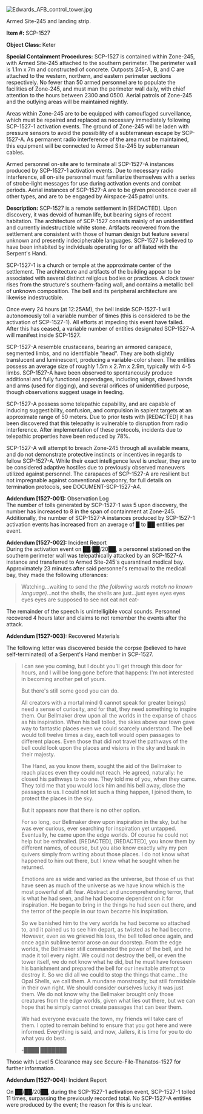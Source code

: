 ![Edwards_AFB_control_tower.jpg](http://scp-wiki.wdfiles.com/local--files/scp-1527/Edwards_AFB_control_tower.jpg)

Armed Site-245 and landing strip.

**Item #:** SCP-1527

**Object Class:** Keter

**Special Containment Procedures:** SCP-1527 is contained within Zone-245, with Armed Site-245 attached to the southern perimeter. The perimeter wall is 1.1m x 7m and constructed of concrete. Outposts 245-A, B, and C are attached to the western, northern, and eastern perimeter sections respectively. No fewer than 50 armed personnel are to populate the facilities of Zone-245, and must man the perimeter wall daily, with chief attention to the hours between 2300 and 0500. Aerial patrols of Zone-245 and the outlying areas will be maintained nightly.

Areas within Zone-245 are to be equipped with camouflaged surveillance, which must be repaired and replaced as necessary immediately following SCP-1527-1 activation events. The ground of Zone-245 will be laden with pressure sensors to avoid the possibility of a subterranean escape by SCP-1527-A. As permanent radio interference of the area must be maintained, this equipment will be connected to Armed Site-245 by subterranean cables.

Armed personnel on-site are to terminate all SCP-1527-A instances produced by SCP-1527-1 activation events. Due to necessary radio interference, all on-site personnel must familiarize themselves with a series of strobe-light messages for use during activation events and combat periods. Aerial instances of SCP-1527-A are to be given precedence over all other types, and are to be engaged by Airspace-245 patrol units.

**Description:** SCP-1527 is a remote settlement in \[REDACTED\]. Upon discovery, it was devoid of human life, but bearing signs of recent habitation. The architecture of SCP-1527 consists mainly of an unidentified and currently indestructible white stone. Artifacts recovered from the settlement are consistent with those of human design but feature several unknown and presently indecipherable languages. SCP-1527 is believed to have been inhabited by individuals operating for or affiliated with the Serpent's Hand.

SCP-1527-1 is a church or temple at the approximate center of the settlement. The architecture and artifacts of the building appear to be associated with several distinct religious bodies or practices. A clock tower rises from the structure's southern-facing wall, and contains a metallic bell of unknown composition. The bell and its peripheral architecture are likewise indestructible.

Once every 24 hours (at 12:25AM), the bell inside SCP-1527-1 will autonomously toll a variable number of times (this is considered to be the activation of SCP-1527-1). All efforts at impeding this event have failed. After this has ceased, a variable number of entities designated SCP-1527-A will manifest inside SCP-1527.

SCP-1527-A resemble crustaceans, bearing an armored carapace, segmented limbs, and no identifiable "head". They are both slightly translucent and luminescent, producing a variable-color sheen. The entities possess an average size of roughly 1.5m x 2.7m x 2.9m, typically with 4-5 limbs. SCP-1527-A have been observed to spontaneously produce additional and fully functional appendages, including wings, clawed hands and arms (used for digging), and several orifices of unidentified purpose, though observations suggest usage in feeding.

SCP-1527-A possess some telepathic capability, and are capable of inducing suggestibility, confusion, and compulsion in sapient targets at an approximate range of 50 meters. Due to prior tests with \[REDACTED\] it has been discovered that this telepathy is vulnerable to disruption from radio interference. After implementation of these protocols, incidents due to telepathic properties have been reduced by 78%.

SCP-1527-A will attempt to breach Zone-245 through all available means, and do not demonstrate protective instincts or incentives in regards to fellow SCP-1527-A. While their exact intelligence level is unclear, they are to be considered adaptive hostiles due to previously observed maneuvers utilized against personnel. The carapaces of SCP-1527-A are resilient but not impregnable against conventional weaponry, for full details on termination protocols, see DOCUMENT-SCP-1527-A4.

**Addendum \[1527-001\]:** Observation Log  
The number of tolls generated by SCP-1527-1 was 5 upon discovery, the number has increased to 8 in the span of containment at Zone-245. Additionally, the number of SCP-1527-A instances produced by SCP-1527-1 activation events has increased from an average of █ to ██ entities per event.

**Addendum \[1527-002\]:** Incident Report  
During the activation event on ██/██/20██, a personnel stationed on the southern perimeter wall was telepathically attacked by an SCP-1527-A instance and transferred to Armed Site-245's quarantined medical bay. Approximately 23 minutes after said personnel's removal to the medical bay, they made the following utterances:

> Watching…waiting to send the _(the following words match no known language)_…not the shells, the shells are just…just eyes eyes eyes eyes eyes are supposed to see not eat not eat-

The remainder of the speech is unintelligible vocal sounds. Personnel recovered 4 hours later and claims to not remember the events after the attack.

**Addendum \[1527-003\]:** Recovered Materials

The following letter was discovered beside the corpse (believed to have self-terminated) of a Serpent's Hand member in SCP-1527.

> I can see you coming, but I doubt you'll get through this door for hours, and I will be long gone before that happens: I'm not interested in becoming another pet of yours.
> 
> But there's still some good you can do.
> 
> All creators with a mortal mind (I cannot speak for greater beings) need a sense of curiosity, and for that, they need something to inspire them. Our Bellmaker drew upon all the worlds in the expanse of chaos as his inspiration. When his bell tolled, the skies above our town gave way to fantastic places even we could scarcely understand. The bell would toll twelve times a day, each toll would open passages to different places. Even those that did not travel the pathways of the bell could look upon the places and visions in the sky and bask in their majesty.
> 
> The Hand, as you know them, sought the aid of the Bellmaker to reach places even they could not reach. He agreed, naturally: he closed his pathways to no one. They told me of you, when they came. They told me that you would lock him and his bell away, close the passages to us. I could not let such a thing happen, I joined them, to protect the places in the sky.
> 
> But it appears now that there is no other option.
> 
> For so long, our Bellmaker drew upon inspiration in the sky, but he was ever curious, ever searching for inspiration yet untapped. Eventually, he came upon the edge worlds. Of course he could not help but be enthralled. \[REDACTED\], \[REDACTED\], you know them by different names, of course, but you also know exactly why my pen quivers simply from writing about those places. I do not know what happened to him out there, but I knew what he sought when he returned.
> 
> Emotions are as wide and varied as the universe, but those of us that have seen as much of the universe as we have know which is the most powerful of all: fear. Abstract and uncomprehending terror, that is what he had seen, and he had become dependent on it for inspiration. He began to bring in the things he had seen out there, and the terror of the people in our town became his inspiration.
> 
> So we banished him to the very worlds he had become so attached to, and it pained us to see him depart, as twisted as he had become. However, even as we grieved his loss, the bell tolled once again, and once again sublime terror arose on our doorstep. From the edge worlds, the Bellmaker still commanded the power of the bell, and he made it toll every night. We could not destroy the bell, or even the tower itself, we do not know what he did, but he must have foreseen his banishment and prepared the bell for our inevitable attempt to destroy it. So we did all we could to stop the things that came…the Opal Shells, we call them. A mundane monstrosity, but still formidable in their own right. We should consider ourselves lucky it was just them. We do not know why the Bellmaker brought only those creatures from the edge worlds, given what lies out there, but we can hope that he simply cannot create passages that can bear them.
> 
> We had everyone evacuate the town, my friends will take care of them. I opted to remain behind to ensure that you got here and were informed. Everything is said, and now, Jailers, it is time for you to do what you do best.
> 
> \-████ ███████

Those with Level 5 Clearance may see Secure-File-Thanatos-1527 for further information.

**Addendum \[1527-004\]:** Incident Report

On ██/██/20██, during the SCP-1527-1 activation event, SCP-1527-1 tolled 11 times, surpassing the previously recorded total. No SCP-1527-A entities were produced by the event; the reason for this is unclear.